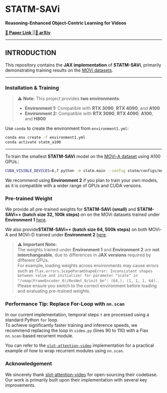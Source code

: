 # **STATM-SAVi**
**Reasoning-Enhanced Object-Centric Learning for Videos**

**[📄 Paper Link ](https://dl.acm.org/doi/10.1145/3690624.3709168)**  <!-- TODO: Replace with actual paper link -->
||**[📄 arXiv ](https://arxiv.org/abs/2403.15245v2)**

---

## **INTRODUCTION**

This repository contains the **JAX implementation** of **STATM-SAVi**, primarily demonstrating training results on the [MOVi datasets](https://console.cloud.google.com/storage/browser/kubric-public/tfds?pli=1&inv=1&invt=Abyp-w).

---

### **Installation & Training**

> ⚠️ **Note:** This project provides **two environments**:
>
> - **Environment 1:** Compatible with **RTX 3090**, **RTX 4090**, and **A100**  
> - **Environment 2:** Compatible with **RTX 3090**, **RTX 4090**, **A100**, and **H800**


Use `conda` to create the environment from `environment1.yml`:

```bash
conda env create -f environment1.yml
conda activate statm_a100
```
---

To train the smallest **STATM-SAVi** model on the [MOVi-A dataset](https://github.com/google-research/kubric/blob/main/challenges/movi/README.md) using A100 GPUs.:

```bash
CUDA_VISIBLE_DEVICES=6,7 python -m statm.main --config statm/configs/movi/statm_savi_conditional_small.py --workdir test/
```

We recommend using **Environment 2** if you plan to train your own models, as it is compatible with a wider range of GPUs and CUDA versions.


### **Pre-trained Weight**

We provide all pre-trained weights for **STATM-SAVi (small)** and **STATM-SAVi++ (batch size 32, 100k steps)** on on the MOVi datasets trained under **Environment 1** [here]().

We also provide**STATM-SAVi++ (batch size 64, 500k steps)** on both MOVi-A and MOVi-D trained under **Environment 2** [here]().

> ⚠️ **Important Note:**  
> The weights trained under **Environment 1** and **Environment 2** are **not interchangeable**, due to differences in **JAX versions** required by different GPUs.  
> For example, loading weights across environments may cause errors such as `flax.errors.ScopeParamShapeError: Inconsistent shapes between value and initializer for parameter "scale" in "/vmap(FrameEncoder_0)/ResNet_0/init_bn": (64,), (1, 1, 1, 64).`.  
> Please ensure you switch to the correct environment before loading and evaluating pre-trained weights.

###  Performance Tip: Replace For-Loop with `nn.scan`

In our current implementation, temporal steps `t` are processed using a standard Python `for` loop.  
To achieve significantly faster training and inference speeds, we recommend replacing the loop in `video.py` (lines 90 to 110) with a Flax `nn.scan`-based recurrent module.

You can refer to the [`slot-attention-video`](https://github.com/google-research/slot-attention-video/blob/main/savi/modules/video.py) implementation for a practical example of how to wrap recurrent modules using `nn.scan`.

### **Acknowledgement**
We sincerely thank [slot-attention-video](https://github.com/google-research/slot-attention-video) for open-sourcing their codebase. Our work is primarily built upon their implementation with several key improvements.


